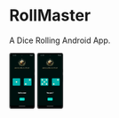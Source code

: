 # RollMaster
A Dice Rolling Android App.

<img src="screenshots/SS1.png" alt="Screenshot 1" height="100">
<img src="screenshots/SS2.png" alt="Screenshot 2" height="100">




